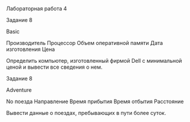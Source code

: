Лабораторная работа 4


Задание 8


Basic


Производитель
Процессор
Объем оперативной памяти
Дата изготовления
Цена


Определить компьютер, изготовленный фирмой Dell с
минимальной ценой и вывести все сведения о нем.


Задание 8


Adventure


No поезда
Направление
Время прибытия
Время отбытия
Расстояние


Вывести данные о поездах, пребывающих в пути более
суток.
